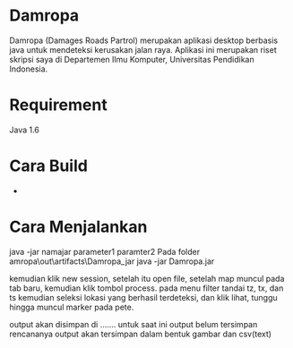 Damropa
=======

Damropa (Damages Roads Partrol) merupakan aplikasi desktop berbasis java untuk mendeteksi kerusakan jalan raya. Aplikasi ini merupakan riset skripsi saya di Departemen Ilmu Komputer, Universitas Pendidikan Indonesia.

Requirement
===========
Java 1.6

Cara Build
==========
-


Cara Menjalankan
================
java -jar  namajar parameter1 paramter2
Pada folder amropa\out\artifacts\Damropa_jar
java -jar Damropa.jar  

kemudian klik new session, setelah itu open file, setelah map muncul pada tab baru, kemudian klik tombol process.
pada menu filter tandai tz, tx, dan ts
kemudian seleksi lokasi yang berhasil terdeteksi, dan klik lihat, tunggu hingga muncul marker pada pete.

output akan disimpan di .......
untuk saat ini output belum tersimpan
rencananya output akan tersimpan dalam bentuk gambar dan csv(text)
 







